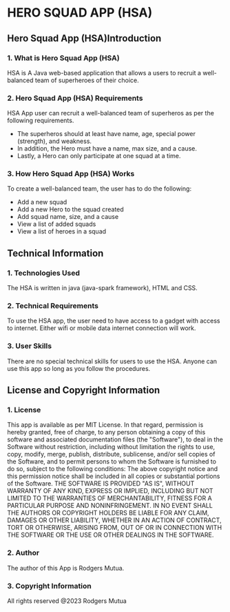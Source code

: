 # HERO SQUAD APP (HSA)

## Hero Squad App (HSA)Introduction

### 1. What is Hero Squad App (HSA)
HSA is A Java web-based application that allows a users to recruit a well-balanced team of superheroes of their choice.
 
 ### 2. Hero Squad App (HSA) Requirements
 HSA App user can recruit a well-balanced team of superheros as per the following requirements.
  * The superheros should at least have name, age, special power (strength), and weakness. 
 * In addition, the Hero must have a name,  max size, and a cause. 
 * Lastly, a Hero can only participate at one squad at a time. 
 
 ### 3. How Hero Squad App (HSA) Works
 
To create a well-balanced team, the user has to do the following: 
* Add a new squad
* Add a new Hero to the squad created
* Add squad name, size, and a cause
* View a list of added squads
* View a list of heroes in a squad

## Technical Information

### 1. Technologies Used
The HSA is written in java (java-spark framework), HTML and CSS.

### 2. Technical Requirements 
To use the HSA app, the user need to have access to a gadget with access to internet. 
Either wifi or mobile data internet connection will work. 

### 3. User Skills
There are no special technical skills for users to use the HSA. 
Anyone can use this app so long as you follow the procedures. 
 
 
 ## License and Copyright Information
 
 ### 1. License
 This app is available as per MIT License. In that regard, permission is hereby granted, free of charge, to any person obtaining a copy of this software and associated documentation files (the "Software"), to deal in the Software without restriction, including without limitation the rights to use, copy, modify, merge, publish, distribute, sublicense, and/or sell copies of the Software, and to permit persons to whom the Software is furnished to do so, subject to the following conditions:
 The above copyright notice and this permission notice shall be included in all copies or substantial portions of the Software.
  THE SOFTWARE IS PROVIDED "AS IS", WITHOUT WARRANTY OF ANY KIND, EXPRESS OR IMPLIED, INCLUDING BUT NOT LIMITED TO THE WARRANTIES OF MERCHANTABILITY, FITNESS FOR A PARTICULAR PURPOSE AND NONINFRINGEMENT. IN NO EVENT SHALL THE AUTHORS OR COPYRIGHT HOLDERS BE LIABLE FOR ANY CLAIM, DAMAGES OR OTHER LIABILITY, WHETHER IN AN ACTION OF CONTRACT, TORT OR OTHERWISE, ARISING FROM, OUT OF OR IN CONNECTION WITH THE SOFTWARE OR THE USE OR OTHER DEALINGS IN THE SOFTWARE.
 
 ### 2. Author
 The author of this App is Rodgers Mutua.
 
 ### 3. Copyright Information
 All rights reserved @2023 Rodgers Mutua
 
 
 